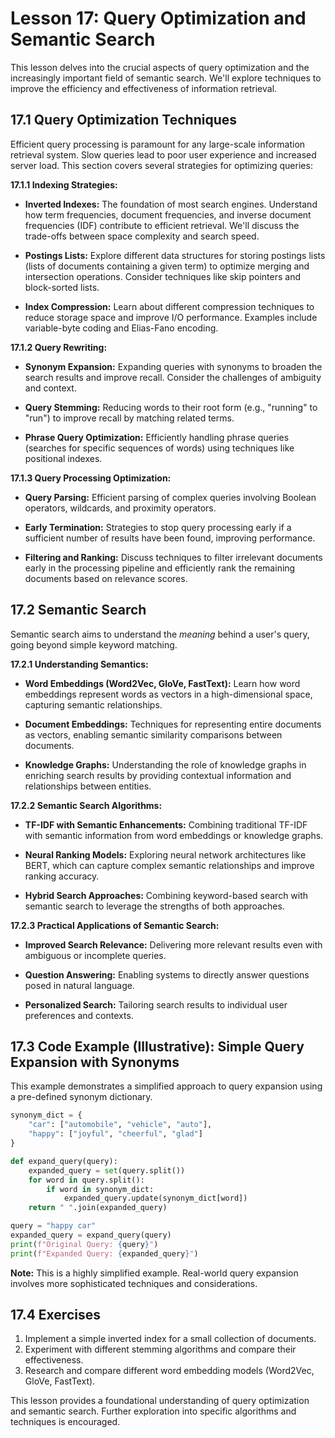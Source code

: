 # Lesson 17: Query Optimization and Semantic Search

This lesson delves into the crucial aspects of query optimization and the increasingly important field of semantic search. We'll explore techniques to improve the efficiency and effectiveness of information retrieval.

## 17.1 Query Optimization Techniques

Efficient query processing is paramount for any large-scale information retrieval system.  Slow queries lead to poor user experience and increased server load.  This section covers several strategies for optimizing queries:

**17.1.1 Indexing Strategies:**

* **Inverted Indexes:**  The foundation of most search engines.  Understand how term frequencies, document frequencies, and inverse document frequencies (IDF) contribute to efficient retrieval.  We'll discuss the trade-offs between space complexity and search speed.

* **Postings Lists:** Explore different data structures for storing postings lists (lists of documents containing a given term) to optimize merging and intersection operations. Consider techniques like skip pointers and block-sorted lists.

* **Index Compression:**  Learn about different compression techniques to reduce storage space and improve I/O performance.  Examples include variable-byte coding and Elias-Fano encoding.


**17.1.2 Query Rewriting:**

* **Synonym Expansion:**  Expanding queries with synonyms to broaden the search results and improve recall.  Consider the challenges of ambiguity and context.

* **Query Stemming:** Reducing words to their root form (e.g., "running" to "run") to improve recall by matching related terms.

* **Phrase Query Optimization:**  Efficiently handling phrase queries (searches for specific sequences of words) using techniques like positional indexes.


**17.1.3 Query Processing Optimization:**

* **Query Parsing:**  Efficient parsing of complex queries involving Boolean operators, wildcards, and proximity operators.

* **Early Termination:** Strategies to stop query processing early if a sufficient number of results have been found, improving performance.

* **Filtering and Ranking:**  Discuss techniques to filter irrelevant documents early in the processing pipeline and efficiently rank the remaining documents based on relevance scores.



## 17.2 Semantic Search

Semantic search aims to understand the *meaning* behind a user's query, going beyond simple keyword matching.

**17.2.1 Understanding Semantics:**

* **Word Embeddings (Word2Vec, GloVe, FastText):**  Learn how word embeddings represent words as vectors in a high-dimensional space, capturing semantic relationships.

* **Document Embeddings:**  Techniques for representing entire documents as vectors, enabling semantic similarity comparisons between documents.

* **Knowledge Graphs:**  Understanding the role of knowledge graphs in enriching search results by providing contextual information and relationships between entities.


**17.2.2 Semantic Search Algorithms:**

* **TF-IDF with Semantic Enhancements:**  Combining traditional TF-IDF with semantic information from word embeddings or knowledge graphs.

* **Neural Ranking Models:**  Exploring neural network architectures like BERT, which can capture complex semantic relationships and improve ranking accuracy.

* **Hybrid Search Approaches:**  Combining keyword-based search with semantic search to leverage the strengths of both approaches.


**17.2.3 Practical Applications of Semantic Search:**

* **Improved Search Relevance:**  Delivering more relevant results even with ambiguous or incomplete queries.

* **Question Answering:**  Enabling systems to directly answer questions posed in natural language.

* **Personalized Search:**  Tailoring search results to individual user preferences and contexts.


## 17.3  Code Example (Illustrative):  Simple Query Expansion with Synonyms

This example demonstrates a simplified approach to query expansion using a pre-defined synonym dictionary.

```python
synonym_dict = {
    "car": ["automobile", "vehicle", "auto"],
    "happy": ["joyful", "cheerful", "glad"]
}

def expand_query(query):
    expanded_query = set(query.split())
    for word in query.split():
        if word in synonym_dict:
            expanded_query.update(synonym_dict[word])
    return " ".join(expanded_query)

query = "happy car"
expanded_query = expand_query(query)
print(f"Original Query: {query}")
print(f"Expanded Query: {expanded_query}")
```

**Note:**  This is a highly simplified example. Real-world query expansion involves more sophisticated techniques and considerations.


## 17.4  Exercises

1.  Implement a simple inverted index for a small collection of documents.
2.  Experiment with different stemming algorithms and compare their effectiveness.
3.  Research and compare different word embedding models (Word2Vec, GloVe, FastText).


This lesson provides a foundational understanding of query optimization and semantic search. Further exploration into specific algorithms and techniques is encouraged.
